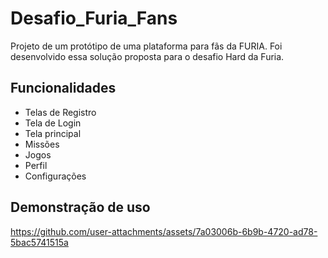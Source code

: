 # Desafio_Furia_Fans
Projeto de um protótipo de uma plataforma para fãs da FURIA. Foi desenvolvido essa solução proposta para o desafio Hard da Furia.

## Funcionalidades
- Telas de Registro
- Tela de Login
- Tela principal
- Missões
- Jogos
- Perfil
- Configurações

## Demonstração de uso
https://github.com/user-attachments/assets/7a03006b-6b9b-4720-ad78-5bac5741515a
